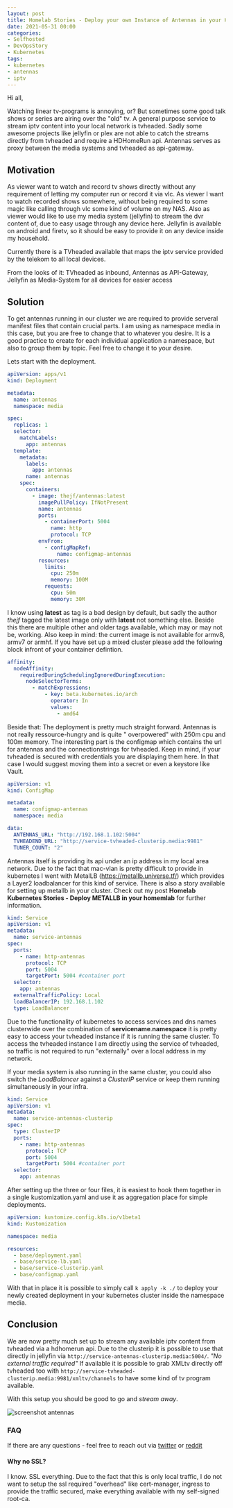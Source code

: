 ```yaml
---
layout: post
title: Homelab Stories - Deploy your own Instance of Antennas in your Homelab
date: 2021-05-31 00:00
categories:
- Selfhosted
- DevOpsStory
- Kubernetes
tags:
- kubernetes
- antennas
- iptv
---
```


Hi all,

Watching linear tv-programs is annoying, or? But sometimes some good talk shows or series are airing over the "old" tv. A general purpose service to stream iptv content into your local network is
tvheaded. Sadly some awesome projects like jellyfin or plex are not able to catch the streams directly from tvheaded and require a HDHomeRun api. Antennas serves as proxy between the media systems and
tvheaded as api-gateway.

## Motivation

As viewer want to watch and record tv shows directly without any requirement of letting my computer run or record it via vlc.
As viewer I want to watch recorded shows somewhere, without being required to some magic like calling through vlc some kind of volume on my NAS.
Also as viewer would like to use my media system (jellyfin) to stream the dvr content of, due to easy usage through any device here. 
Jellyfin is available on android and firetv, so it should be easy to provide it on any device inside my household. 

Currently there is a TVheaded available that maps the iptv service provided by the telekom to all local devices. 

From the looks of it: TVheaded as inbound, Antennas as API-Gateway, Jellyfin as Media-System for all devices for easier access

## Solution

To get antennas running in our cluster we are required to provide serveral manifest files that contain crucial parts. I am using as namespace media in this case, but you are free to change that to whatever you desire. 
It is a good practice to create for each individual application a namespace, but also to group them by topic. Feel free to change it to your desire.

Lets start with the deployment.

````yaml
apiVersion: apps/v1
kind: Deployment

metadata:
  name: antennas
  namespace: media

spec:
  replicas: 1
  selector:
    matchLabels:
      app: antennas
  template:
    metadata:
      labels:
        app: antennas
      name: antennas
    spec:
      containers:
        - image: thejf/antennas:latest
          imagePullPolicy: IfNotPresent
          name: antennas
          ports:
            - containerPort: 5004
              name: http
              protocol: TCP
          envFrom:
            - configMapRef:
                name: configmap-antennas
          resources:
            limits:
              cpu: 250m
              memory: 100M
            requests:
              cpu: 50m
              memory: 30M
````

I know using **latest** as tag is a bad design by default, but sadly the author *thejf* tagged the latest image only with **latest** not something else. Beside this there are multiple other and older
tags available, which may or may not be, working. Also keep in mind: the current image is not available for armv8, armv7 or armhf. If you have set up a mixed cluster please add the following block
infront of your container defintion.

````yaml
affinity:
  nodeAffinity:
    requiredDuringSchedulingIgnoredDuringExecution:
      nodeSelectorTerms:
        - matchExpressions:
            - key: beta.kubernetes.io/arch
              operator: In
              values:
                - amd64
````

Beside that: The deployment is pretty much straight forward. Antennas is not really ressource-hungry and is quite "
overpowered" with 250m cpu and 100m memory. The interesting part is the configmap which contains the url for antennas and the connectionstrings for tvheaded. Keep in mind, if your tvheaded is secured
with credentials you are displaying them here. In that case I would suggest moving them into a secret or even a keystore like Vault.

````yaml
apiVersion: v1
kind: ConfigMap

metadata:
  name: configmap-antennas
  namespace: media

data:
  ANTENNAS_URL: "http://192.168.1.102:5004"
  TVHEADEND_URL: "http://service-tvheaded-clusterip.media:9981"
  TUNER_COUNT: "2"
````

Antennas itself is providing its api under an ip address in my local area network. Due to the fact that mac-vlan is pretty difficult to provide in kubernetes I went with
MetalLB (https://metallb.universe.tf/) which provides a Layer2 loadbalancer for this kind of service. There is also a story available for setting up metallb in your cluster. Check out my post **Homelab Kubernetes Stories - Deploy METALLB in your homemlab** for further information.

````yaml
kind: Service
apiVersion: v1
metadata:
  name: service-antennas
spec:
  ports:
    - name: http-antennas
      protocol: TCP
      port: 5004
      targetPort: 5004 #container port
  selector:
    app: antennas
  externalTrafficPolicy: Local
  loadBalancerIP: 192.168.1.102
  type: LoadBalancer
````

Due to the functionality of kubernetes to access services and dns names clusterwide over the combination of **servicename**.**namespace** it is pretty easy to access your tvheaded instance if it is running the same cluster.
To access the tvheaded instance I am directly using the service of tvheaded, so traffic is not required to run "externally" over a local address in my network. 

If your media system is also running in the same cluster, you could also switch the *LoadBalancer* against a *ClusterIP* service or keep them running simultaneously in your infra.

````yaml
kind: Service
apiVersion: v1
metadata:
  name: service-antennas-clusterip
spec:
  type: ClusterIP
  ports:
    - name: http-antennas
      protocol: TCP
      port: 5004
      targetPort: 5004 #container port
  selector:
    app: antennas
````

After setting up the three or four files, it is easiest to hook them together in a single kustomization.yaml and use it as aggregation place for simple deployments.

````yaml
apiVersion: kustomize.config.k8s.io/v1beta1
kind: Kustomization

namespace: media

resources:
  - base/deployment.yaml
  - base/service-lb.yaml
  - base/service-clusterip.yaml
  - base/configmap.yaml
````

With that in place it is possible to simply call ```k apply -k ./``` to deploy your newly created deployment in your kubernetes cluster inside the namespace media.

## Conclusion

We are now pretty much set up to stream any available iptv content from tvheaded via a hdhomerun api. Due to the clusterip it is possible to use that directly in jellyfin via ```http://service-antennas-clusterip.media:5004/```. _"No external traffic required"_
If available it is possible to grab XMLtv directly off tvheaded too with ```http://service-tvheaded-clusterip.media:9981/xmltv/channels``` to have some kind of tv program available.

With this setup you should be good to go and _stream away_. 

![screenshot antennas](/assets/2021-05-31-Kubernetes-Manifest-Antennas/antennas-screenshot.jpg)

### FAQ

If there are any questions - feel free to reach out via [twitter](https://twitter.com/deb4sh) or [reddit](https://www.reddit.com/user/deb4sh)

####  Why no SSL?
I know. SSL everything. Due to the fact that this is only local traffic, I do not want to setup the ssl required "overhead" like cert-manager, ingress to provide the traffic secured, make everything available with my self-signed root-ca.

